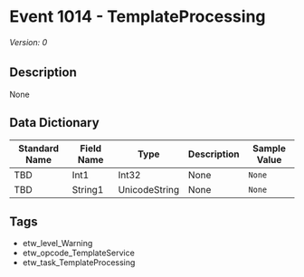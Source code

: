 # Event 1014 - TemplateProcessing
###### Version: 0

## Description
None

## Data Dictionary
|Standard Name|Field Name|Type|Description|Sample Value|
|---|---|---|---|---|
|TBD|Int1|Int32|None|`None`|
|TBD|String1|UnicodeString|None|`None`|

## Tags
* etw_level_Warning
* etw_opcode_TemplateService
* etw_task_TemplateProcessing